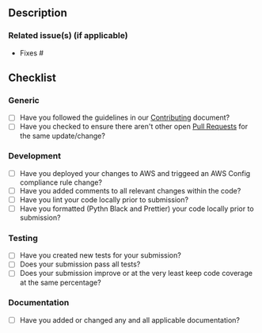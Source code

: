 ## Description

### Related issue(s) (if applicable)

- Fixes #

## Checklist

### Generic

- [ ] Have you followed the guidelines in our [Contributing](https://github.com/servian/aws-auto-remediate/blob/master/CONTRIBUTING.md) document?
- [ ] Have you checked to ensure there aren't other open [Pull Requests](https://github.com/servian/aws-auto-remediate/pulls) for the same update/change?

### Development

- [ ] Have you deployed your changes to AWS and triggeed an AWS Config compliance rule change?
- [ ] Have you added comments to all relevant changes within the code?
- [ ] Have you lint your code locally prior to submission?
- [ ] Have you formatted (Pythn Black and Prettier) your code locally prior to submission?

### Testing

- [ ] Have you created new tests for your submission?
- [ ] Does your submission pass all tests?
- [ ] Does your submission improve or at the very least keep code coverage at the same percentage?

### Documentation

- [ ] Have you added or changed any and all applicable documentation?
